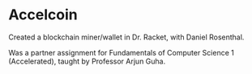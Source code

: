 # Accelcoin
Created a blockchain miner/wallet in Dr. Racket, with Daniel Rosenthal.

Was a partner assignment for Fundamentals of Computer Science 1 (Accelerated), taught by Professor Arjun Guha.
